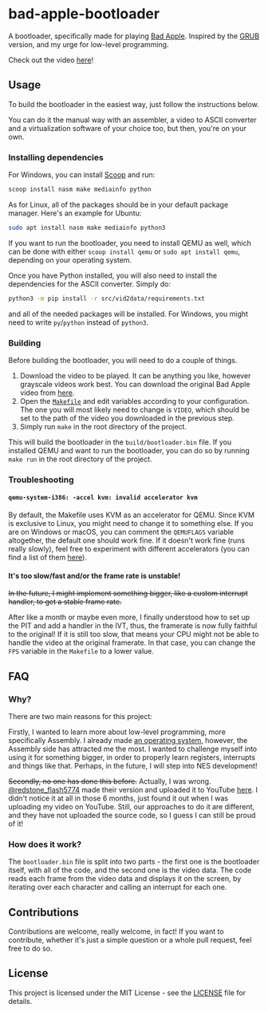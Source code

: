 # bad-apple-bootloader
A bootloader, specifically made for playing [Bad Apple](https://www.youtube.com/watch?v=UkgK8eUdpAo).
Inspired by the [GRUB](https://github.com/noeamiot/Bad-Apple-on-GRUB) version, and my urge for low-level programming.

Check out the video [here](https://www.youtube.com/watch?v=eKCEhFYnbD8)!

## Usage
To build the bootloader in the easiest way, just follow the instructions below.

You can do it the manual way with an assembler, a video to ASCII converter and a virtualization software of your choice too, but then, you're on your own.

### Installing dependencies
For Windows, you can install [Scoop](https://scoop.sh/) and run:
```powershell
scoop install nasm make mediainfo python
```

As for Linux, all of the packages should be in your default package manager. Here's an example for Ubuntu:
```bash
sudo apt install nasm make mediainfo python3
```

If you want to run the bootloader, you need to install QEMU as well, which can be done with either `scoop install qemu` or `sudo apt install qemu`, depending on your operating system.

Once you have Python installed, you will also need to install the dependencies for the ASCII converter. Simply do:
```bash
python3 -m pip install -r src/vid2data/requirements.txt
```
and all of the needed packages will be installed. For Windows, you might need to write `py`/`python` instead of `python3`.

### Building
Before building the bootloader, you will need to do a couple of things. 

1. Download the video to be played. It can be anything you like, however grayscale videos work best. You can download the original Bad Apple video from [here](https://archive.org/details/TouhouBadApple).
2. Open the [`Makefile`](Makefile) and edit variables according to your configuration. The one you will most likely need to change is `VIDEO`, which should be set to the path of the video you downloaded in the previous step.
3. Simply run `make` in the root directory of the project.

This will build the bootloader in the `build/bootloader.bin` file.
If you installed QEMU and want to run the bootloader, you can do so by running `make run` in the root directory of the project.

### Troubleshooting

#### `qemu-system-i386: -accel kvm: invalid accelerator kvm`
By default, the Makefile uses KVM as an accelerator for QEMU. Since KVM is exclusive to Linux, you might need to change it to something else. If you are on Windows or macOS, you can comment the `QEMUFLAGS` variable altogether, the default one should work fine. If it doesn't work fine (runs really slowly), feel free to experiment with different accelerators (you can find a list of them [here](https://www.qemu.org/docs/master/system/introduction.html#virtualisation-accelerators)).

#### It's too slow/fast and/or the frame rate is unstable!
~~In the future, I might implement something bigger, like a custom interrupt handler, to get a stable frame rate.~~

After like a month or maybe even more, I finally understood how to set up the PIT and add a handler in the IVT, thus, the framerate is now fully faithful to the original!
If it is still too slow, that means your CPU might not be able to handle the video at the original framerate. In that case, you can change the `FPS` variable in the `Makefile` to a lower value.

## FAQ

### Why?
There are two main reasons for this project:

Firstly, I wanted to learn more about low-level programming, more specifically Assembly. I already made [an operating system](https://github.com/bemxio/bemxos), however, the Assembly side has attracted me the most. I wanted to challenge myself into using it for something bigger, in order to properly learn registers, interrupts and things like that. Perhaps, in the future, I will step into NES development!

~~Secondly, no one has done this before.~~
Actually, I was wrong. [@redstone_flash5774](https://www.youtube.com/channel/UCxL3ay5lRA4KvCX56sRIUeA) made their version and uploaded it to YouTube [here](https://www.youtube.com/watch?v=DsJH3SNYqvM). I didn't notice it at all in those 6 months, just found it out when I was uploading my video on YouTube. Still, our approaches to do it are different, and they have not uploaded the source code, so I guess I can still be proud of it!

### How does it work?
The `bootloader.bin` file is split into two parts - the first one is the bootloader itself, with all of the code, and the second one is the video data. 
The code reads each frame from the video data and displays it on the screen, by iterating over each character and calling an interrupt for each one.

## Contributions
Contributions are welcome, really welcome, in fact! If you want to contribute, whether it's just a simple question or a whole pull request, feel free to do so.

## License
This project is licensed under the MIT License - see the [LICENSE](LICENSE) file for details.
